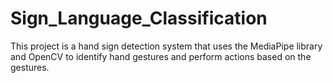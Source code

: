 # Sign_Language_Classification
This project is a hand sign detection system that uses the MediaPipe library and OpenCV to identify hand gestures and perform actions based on the gestures.
